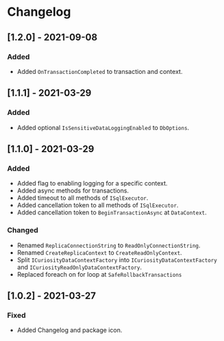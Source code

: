 # Changelog

## [1.2.0] - 2021-09-08

### Added

- Added `OnTransactionCompleted` to transaction and context.

## [1.1.1] - 2021-03-29

### Added

- Added optional `IsSensitiveDataLoggingEnabled` to `DbOptions`.

## [1.1.0] - 2021-03-29

### Added

- Added flag to enabling logging for a specific context.
- Added async methods for transactions.
- Added timeout to all methods of `ISqlExecutor`.
- Added cancellation token to all methods of `ISqlExecutor`.
- Added cancellation token to `BeginTransactionAsync` at `DataContext`.

### Changed

- Renamed `ReplicaConnectionString` to `ReadOnlyConnectionString`.
- Renamed `CreateReplicaContext` to `CreateReadOnlyContext`.
- Split `ICuriosityDataContextFactory` into `ICuriosityDataContextFactory` and `ICuriosityReadOnlyDataContextFactory`.
- Replaced foreach on for loop at `SafeRollbackTransactions`

## [1.0.2] - 2021-03-27

### Fixed

- Added Changelog and package icon.
